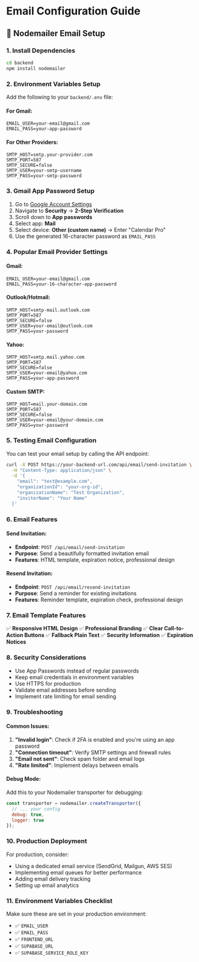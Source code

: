 # Email Configuration Guide

## 📧 Nodemailer Email Setup

### 1. Install Dependencies
```bash
cd backend
npm install nodemailer
```

### 2. Environment Variables Setup

Add the following to your `backend/.env` file:

#### For Gmail:
```env
EMAIL_USER=your-email@gmail.com
EMAIL_PASS=your-app-password
```

#### For Other Providers:
```env
SMTP_HOST=smtp.your-provider.com
SMTP_PORT=587
SMTP_SECURE=false
SMTP_USER=your-smtp-username
SMTP_PASS=your-smtp-password
```

### 3. Gmail App Password Setup

1. Go to [Google Account Settings](https://myaccount.google.com/)
2. Navigate to **Security** → **2-Step Verification**
3. Scroll down to **App passwords**
4. Select app: **Mail**
5. Select device: **Other (custom name)** → Enter "Calendar Pro"
6. Use the generated 16-character password as `EMAIL_PASS`

### 4. Popular Email Provider Settings

#### Gmail:
```env
EMAIL_USER=your-email@gmail.com
EMAIL_PASS=your-16-character-app-password
```

#### Outlook/Hotmail:
```env
SMTP_HOST=smtp-mail.outlook.com
SMTP_PORT=587
SMTP_SECURE=false
SMTP_USER=your-email@outlook.com
SMTP_PASS=your-password
```

#### Yahoo:
```env
SMTP_HOST=smtp.mail.yahoo.com
SMTP_PORT=587
SMTP_SECURE=false
SMTP_USER=your-email@yahoo.com
SMTP_PASS=your-app-password
```

#### Custom SMTP:
```env
SMTP_HOST=mail.your-domain.com
SMTP_PORT=587
SMTP_SECURE=false
SMTP_USER=your-email@your-domain.com
SMTP_PASS=your-password
```

### 5. Testing Email Configuration

You can test your email setup by calling the API endpoint:

```bash
curl -X POST https://your-backend-url.com/api/email/send-invitation \
  -H "Content-Type: application/json" \
  -d '{
    "email": "test@example.com",
    "organizationId": "your-org-id",
    "organizationName": "Test Organization",
    "inviterName": "Your Name"
  }'
```

### 6. Email Features

#### Send Invitation:
- **Endpoint**: `POST /api/email/send-invitation`
- **Purpose**: Send a beautifully formatted invitation email
- **Features**: HTML template, expiration notice, professional design

#### Resend Invitation:
- **Endpoint**: `POST /api/email/resend-invitation`
- **Purpose**: Send a reminder for existing invitations
- **Features**: Reminder template, expiration check, professional design

### 7. Email Template Features

✅ **Responsive HTML Design**
✅ **Professional Branding**
✅ **Clear Call-to-Action Buttons**
✅ **Fallback Plain Text**
✅ **Security Information**
✅ **Expiration Notices**

### 8. Security Considerations

- Use App Passwords instead of regular passwords
- Keep email credentials in environment variables
- Use HTTPS for production
- Validate email addresses before sending
- Implement rate limiting for email sending

### 9. Troubleshooting

#### Common Issues:

1. **"Invalid login"**: Check if 2FA is enabled and you're using an app password
2. **"Connection timeout"**: Verify SMTP settings and firewall rules
3. **"Email not sent"**: Check spam folder and email logs
4. **"Rate limited"**: Implement delays between emails

#### Debug Mode:
Add this to your Nodemailer transporter for debugging:
```javascript
const transporter = nodemailer.createTransporter({
  // ... your config
  debug: true,
  logger: true
});
```

### 10. Production Deployment

For production, consider:
- Using a dedicated email service (SendGrid, Mailgun, AWS SES)
- Implementing email queues for better performance
- Adding email delivery tracking
- Setting up email analytics

### 11. Environment Variables Checklist

Make sure these are set in your production environment:
- ✅ `EMAIL_USER`
- ✅ `EMAIL_PASS`
- ✅ `FRONTEND_URL`
- ✅ `SUPABASE_URL`
- ✅ `SUPABASE_SERVICE_ROLE_KEY`
